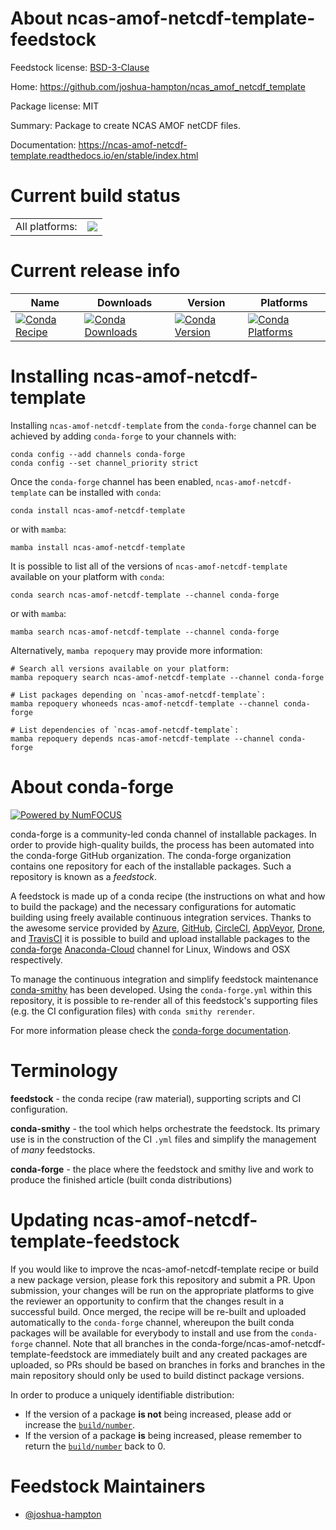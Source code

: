 About ncas-amof-netcdf-template-feedstock
=========================================

Feedstock license: [BSD-3-Clause](https://github.com/conda-forge/ncas-amof-netcdf-template-feedstock/blob/main/LICENSE.txt)

Home: https://github.com/joshua-hampton/ncas_amof_netcdf_template

Package license: MIT

Summary: Package to create NCAS AMOF netCDF files.

Documentation: https://ncas-amof-netcdf-template.readthedocs.io/en/stable/index.html

Current build status
====================


<table><tr><td>All platforms:</td>
    <td>
      <a href="https://dev.azure.com/conda-forge/feedstock-builds/_build/latest?definitionId=18189&branchName=main">
        <img src="https://dev.azure.com/conda-forge/feedstock-builds/_apis/build/status/ncas-amof-netcdf-template-feedstock?branchName=main">
      </a>
    </td>
  </tr>
</table>

Current release info
====================

| Name | Downloads | Version | Platforms |
| --- | --- | --- | --- |
| [![Conda Recipe](https://img.shields.io/badge/recipe-ncas--amof--netcdf--template-green.svg)](https://anaconda.org/conda-forge/ncas-amof-netcdf-template) | [![Conda Downloads](https://img.shields.io/conda/dn/conda-forge/ncas-amof-netcdf-template.svg)](https://anaconda.org/conda-forge/ncas-amof-netcdf-template) | [![Conda Version](https://img.shields.io/conda/vn/conda-forge/ncas-amof-netcdf-template.svg)](https://anaconda.org/conda-forge/ncas-amof-netcdf-template) | [![Conda Platforms](https://img.shields.io/conda/pn/conda-forge/ncas-amof-netcdf-template.svg)](https://anaconda.org/conda-forge/ncas-amof-netcdf-template) |

Installing ncas-amof-netcdf-template
====================================

Installing `ncas-amof-netcdf-template` from the `conda-forge` channel can be achieved by adding `conda-forge` to your channels with:

```
conda config --add channels conda-forge
conda config --set channel_priority strict
```

Once the `conda-forge` channel has been enabled, `ncas-amof-netcdf-template` can be installed with `conda`:

```
conda install ncas-amof-netcdf-template
```

or with `mamba`:

```
mamba install ncas-amof-netcdf-template
```

It is possible to list all of the versions of `ncas-amof-netcdf-template` available on your platform with `conda`:

```
conda search ncas-amof-netcdf-template --channel conda-forge
```

or with `mamba`:

```
mamba search ncas-amof-netcdf-template --channel conda-forge
```

Alternatively, `mamba repoquery` may provide more information:

```
# Search all versions available on your platform:
mamba repoquery search ncas-amof-netcdf-template --channel conda-forge

# List packages depending on `ncas-amof-netcdf-template`:
mamba repoquery whoneeds ncas-amof-netcdf-template --channel conda-forge

# List dependencies of `ncas-amof-netcdf-template`:
mamba repoquery depends ncas-amof-netcdf-template --channel conda-forge
```


About conda-forge
=================

[![Powered by
NumFOCUS](https://img.shields.io/badge/powered%20by-NumFOCUS-orange.svg?style=flat&colorA=E1523D&colorB=007D8A)](https://numfocus.org)

conda-forge is a community-led conda channel of installable packages.
In order to provide high-quality builds, the process has been automated into the
conda-forge GitHub organization. The conda-forge organization contains one repository
for each of the installable packages. Such a repository is known as a *feedstock*.

A feedstock is made up of a conda recipe (the instructions on what and how to build
the package) and the necessary configurations for automatic building using freely
available continuous integration services. Thanks to the awesome service provided by
[Azure](https://azure.microsoft.com/en-us/services/devops/), [GitHub](https://github.com/),
[CircleCI](https://circleci.com/), [AppVeyor](https://www.appveyor.com/),
[Drone](https://cloud.drone.io/welcome), and [TravisCI](https://travis-ci.com/)
it is possible to build and upload installable packages to the
[conda-forge](https://anaconda.org/conda-forge) [Anaconda-Cloud](https://anaconda.org/)
channel for Linux, Windows and OSX respectively.

To manage the continuous integration and simplify feedstock maintenance
[conda-smithy](https://github.com/conda-forge/conda-smithy) has been developed.
Using the ``conda-forge.yml`` within this repository, it is possible to re-render all of
this feedstock's supporting files (e.g. the CI configuration files) with ``conda smithy rerender``.

For more information please check the [conda-forge documentation](https://conda-forge.org/docs/).

Terminology
===========

**feedstock** - the conda recipe (raw material), supporting scripts and CI configuration.

**conda-smithy** - the tool which helps orchestrate the feedstock.
                   Its primary use is in the construction of the CI ``.yml`` files
                   and simplify the management of *many* feedstocks.

**conda-forge** - the place where the feedstock and smithy live and work to
                  produce the finished article (built conda distributions)


Updating ncas-amof-netcdf-template-feedstock
============================================

If you would like to improve the ncas-amof-netcdf-template recipe or build a new
package version, please fork this repository and submit a PR. Upon submission,
your changes will be run on the appropriate platforms to give the reviewer an
opportunity to confirm that the changes result in a successful build. Once
merged, the recipe will be re-built and uploaded automatically to the
`conda-forge` channel, whereupon the built conda packages will be available for
everybody to install and use from the `conda-forge` channel.
Note that all branches in the conda-forge/ncas-amof-netcdf-template-feedstock are
immediately built and any created packages are uploaded, so PRs should be based
on branches in forks and branches in the main repository should only be used to
build distinct package versions.

In order to produce a uniquely identifiable distribution:
 * If the version of a package **is not** being increased, please add or increase
   the [``build/number``](https://docs.conda.io/projects/conda-build/en/latest/resources/define-metadata.html#build-number-and-string).
 * If the version of a package **is** being increased, please remember to return
   the [``build/number``](https://docs.conda.io/projects/conda-build/en/latest/resources/define-metadata.html#build-number-and-string)
   back to 0.

Feedstock Maintainers
=====================

* [@joshua-hampton](https://github.com/joshua-hampton/)

